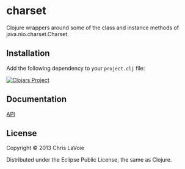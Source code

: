 charset
=======

Clojure wrappers around some of the class and instance methods of java.nio.charset.Charset.

## Installation

Add the following dependency to your `project.clj` file:

[![Clojars Project](http://clojars.org/charset/latest-version.svg)](http://clojars.org/charset)

## Documentation

[API](http://clavoie.github.io/charset/)

## License

Copyright © 2013 Chris LaVoie

Distributed under the Eclipse Public License, the same as Clojure.
